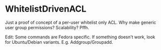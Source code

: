 # WhitelistDrivenACL
Just a proof of concept of a per-user whitelist only ACL. Why make generic user group permissions? Scalability? Pffh.


Edit: Some commands are Fedora specific. If something doesn't work, look for Ubuntu/Debian variants. E.g. Addgroup/Groupadd.
